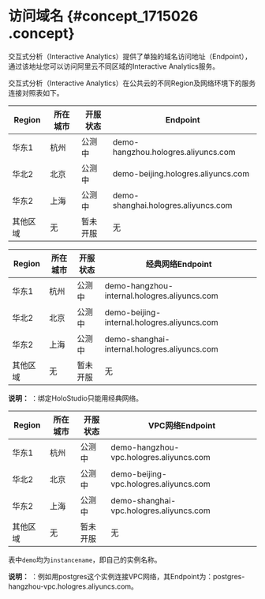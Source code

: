 # 访问域名 {#concept_1715026 .concept}

交互式分析（Interactive Analytics）提供了单独的域名访问地址（Endpoint），通过该地址您可以访问阿里云不同区域的Interactive Analytics服务。

交互式分析（Interactive Analytics）在公共云的不同Region及网络环境下的服务连接对照表如下。

|Region|所在城市|开服状态|Endpoint|
|------|----|----|--------|
|华东1|杭州|公测中|demo-hangzhou.hologres.aliyuncs.com|
|华北2|北京|公测中|demo-beijing.hologres.aliyuncs.com|
|华东2|上海|公测中|demo-shanghai.hologres.aliyuncs.com|
|其他区域|无|暂未开服|无|

|Region|所在城市|开服状态|经典网络Endpoint|
|------|----|----|------------|
|华东1|杭州|公测中|demo-hangzhou-internal.hologres.aliyuncs.com|
|华北2|北京|公测中|demo-beijing-internal.hologres.aliyuncs.com|
|华东2|上海|公测中|demo-shanghai-internal.hologres.aliyuncs.com|
|其他区域|无|暂未开服|无|

**说明：** ：绑定HoloStudio只能用经典网络。

|Region|所在城市|开服状态|VPC网络Endpoint|
|------|----|----|-------------|
|华东1|杭州|公测中|demo-hangzhou-vpc.hologres.aliyuncs.com|
|华北2|北京|公测中|demo-beijing-vpc.hologres.aliyuncs.com|
|华东2|上海|公测中|demo-shanghai-vpc.hologres.aliyuncs.com|
|其他区域|无|暂未开服|无|

表中`demo`均为`instancename`，即自己的实例名称。

**说明：** ：例如用postgres这个实例连接VPC网络，其Endpoint为：postgres-hangzhou-vpc.hologres.aliyuncs.com。

